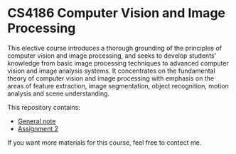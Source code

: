# CS4186 Computer Vision and Image Processing

This elective course introduces a thorough grounding of the principles of computer vision and image processing, and seeks to develop students' knowledge from basic image processing techniques to advanced computer vision and image analysis systems. It concentrates on the fundamental theory of computer vision and image processing with emphasis on the areas of feature extraction, image segmentation, object recognition, motion analysis and scene understanding.

This repository contains:

- [General note](https://github.com/leoooliang/CityU-CS-Materials/tree/main/CS4186_Computer_Vision_and_Image_Processing/Notes)
- [Assignment 2](https://github.com/leoooliang/CityU-CS-Materials/tree/main/CS4186_Computer_Vision_and_Image_Processing/Assignment_2)

If you want more materials for this course, feel free to contect me.
